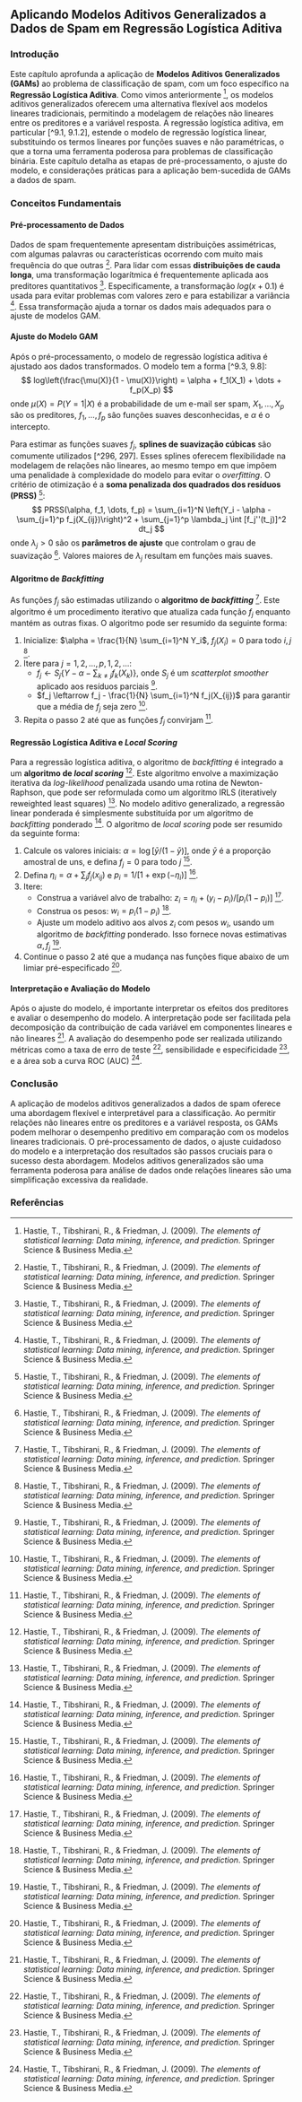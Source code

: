 ## Aplicando Modelos Aditivos Generalizados a Dados de Spam em Regressão Logística Aditiva

### Introdução
Este capítulo aprofunda a aplicação de **Modelos Aditivos Generalizados (GAMs)** ao problema de classificação de spam, com um foco específico na **Regressão Logística Aditiva**. Como vimos anteriormente [^9.1], os modelos aditivos generalizados oferecem uma alternativa flexível aos modelos lineares tradicionais, permitindo a modelagem de relações não lineares entre os preditores e a variável resposta. A regressão logística aditiva, em particular [^9.1, 9.1.2], estende o modelo de regressão logística linear, substituindo os termos lineares por funções suaves e não paramétricas, o que a torna uma ferramenta poderosa para problemas de classificação binária. Este capítulo detalha as etapas de pré-processamento, o ajuste do modelo, e considerações práticas para a aplicação bem-sucedida de GAMs a dados de spam.

### Conceitos Fundamentais

#### Pré-processamento de Dados
Dados de spam frequentemente apresentam distribuições assimétricas, com algumas palavras ou características ocorrendo com muito mais frequência do que outras [^301]. Para lidar com essas **distribuições de cauda longa**, uma transformação logarítmica é frequentemente aplicada aos preditores quantitativos [^301]. Especificamente, a transformação $log(x + 0.1)$ é usada para evitar problemas com valores zero e para estabilizar a variância [^301].  Essa transformação ajuda a tornar os dados mais adequados para o ajuste de modelos GAM.

#### Ajuste do Modelo GAM
Após o pré-processamento, o modelo de regressão logística aditiva é ajustado aos dados transformados. O modelo tem a forma [^9.3, 9.8]:
$$
log\left(\frac{\mu(X)}{1 - \mu(X)}\right) = \alpha + f_1(X_1) + \dots + f_p(X_p)
$$
onde $\mu(X) = P(Y = 1|X)$ é a probabilidade de um e-mail ser spam, $X_1, \dots, X_p$ são os preditores, $f_1, \dots, f_p$ são funções suaves desconhecidas, e $\alpha$ é o intercepto.

Para estimar as funções suaves $f_j$, **splines de suavização cúbicas** são comumente utilizados [^296, 297]. Esses splines oferecem flexibilidade na modelagem de relações não lineares, ao mesmo tempo em que impõem uma penalidade à complexidade do modelo para evitar o *overfitting*. O critério de otimização é a **soma penalizada dos quadrados dos resíduos (PRSS)** [^297]:
$$
PRSS(\alpha, f_1, \dots, f_p) = \sum_{i=1}^N \left(Y_i - \alpha - \sum_{j=1}^p f_j(X_{ij})\right)^2 + \sum_{j=1}^p \lambda_j \int [f_j''(t_j)]^2 dt_j
$$
onde $\lambda_j > 0$ são os **parâmetros de ajuste** que controlam o grau de suavização [^297]. Valores maiores de $\lambda_j$ resultam em funções mais suaves.

#### Algoritmo de *Backfitting*
As funções $f_j$ são estimadas utilizando o **algoritmo de *backfitting*** [^298]. Este algoritmo é um procedimento iterativo que atualiza cada função $f_j$ enquanto mantém as outras fixas. O algoritmo pode ser resumido da seguinte forma:

1.  Inicialize: $\alpha = \frac{1}{N} \sum_{i=1}^N Y_i$, $f_j(X_i) = 0$ para todo $i, j$ [^298].
2.  Itere para $j = 1, 2, \dots, p, 1, 2, \dots$:
    *   $f_j \leftarrow S_j \left\{Y - \alpha - \sum_{k \neq j} f_k(X_k) \right\}$, onde $S_j$ é um *scatterplot smoother* aplicado aos resíduos parciais [^298].
    *   $f_j \leftarrow f_j - \frac{1}{N} \sum_{i=1}^N f_j(X_{ij})$ para garantir que a média de $f_j$ seja zero [^298].
3.  Repita o passo 2 até que as funções $f_j$ convirjam [^298].

#### Regressão Logística Aditiva e *Local Scoring*
Para a regressão logística aditiva, o algoritmo de *backfitting* é integrado a um **algoritmo de *local scoring*** [^299]. Este algoritmo envolve a maximização iterativa da *log-likelihood* penalizada usando uma rotina de Newton-Raphson, que pode ser reformulada como um algoritmo IRLS (iteratively reweighted least squares) [^299]. No modelo aditivo generalizado, a regressão linear ponderada é simplesmente substituída por um algoritmo de *backfitting* ponderado [^299]. O algoritmo de *local scoring* pode ser resumido da seguinte forma:

1.  Calcule os valores iniciais: $\alpha = \log[\bar{y}/(1 - \bar{y})]$, onde $\bar{y}$ é a proporção amostral de uns, e defina $f_j = 0$ para todo $j$ [^300].
2.  Defina $\eta_i = \alpha + \sum_j f_j(x_{ij})$ e $p_i = 1/[1 + \exp(-\eta_i)]$ [^300].
3.  Itere:
    *   Construa a variável alvo de trabalho: $z_i = \eta_i + (y_i - p_i)/[p_i(1 - p_i)]$ [^300].
    *   Construa os pesos: $w_i = p_i(1 - p_i)$ [^300].
    *   Ajuste um modelo aditivo aos alvos $z_i$ com pesos $w_i$, usando um algoritmo de *backfitting* ponderado. Isso fornece novas estimativas $\alpha, f_j$ [^300].
4.  Continue o passo 2 até que a mudança nas funções fique abaixo de um limiar pré-especificado [^300].

#### Interpretação e Avaliação do Modelo
Após o ajuste do modelo, é importante interpretar os efeitos dos preditores e avaliar o desempenho do modelo. A interpretação pode ser facilitada pela decomposição da contribuição de cada variável em componentes lineares e não lineares [^301]. A avaliação do desempenho pode ser realizada utilizando métricas como a taxa de erro de teste [^301], sensibilidade e especificidade [^314], e a área sob a curva ROC (AUC) [^317].

### Conclusão

A aplicação de modelos aditivos generalizados a dados de spam oferece uma abordagem flexível e interpretável para a classificação. Ao permitir relações não lineares entre os preditores e a variável resposta, os GAMs podem melhorar o desempenho preditivo em comparação com os modelos lineares tradicionais. O pré-processamento de dados, o ajuste cuidadoso do modelo e a interpretação dos resultados são passos cruciais para o sucesso desta abordagem. Modelos aditivos generalizados são uma ferramenta poderosa para análise de dados onde relações lineares são uma simplificação excessiva da realidade.

### Referências
[^9.1]: Hastie, T., Tibshirani, R., & Friedman, J. (2009). *The elements of statistical learning: Data mining, inference, and prediction*. Springer Science & Business Media.
[^9.1.2]: Hastie, T., Tibshirani, R., & Friedman, J. (2009). *The elements of statistical learning: Data mining, inference, and prediction*. Springer Science & Business Media.
[^9.3]: Hastie, T., Tibshirani, R., & Friedman, J. (2009). *The elements of statistical learning: Data mining, inference, and prediction*. Springer Science & Business Media.
[^9.8]: Hastie, T., Tibshirani, R., & Friedman, J. (2009). *The elements of statistical learning: Data mining, inference, and prediction*. Springer Science & Business Media.
[^296]: Hastie, T., Tibshirani, R., & Friedman, J. (2009). *The elements of statistical learning: Data mining, inference, and prediction*. Springer Science & Business Media.
[^297]: Hastie, T., Tibshirani, R., & Friedman, J. (2009). *The elements of statistical learning: Data mining, inference, and prediction*. Springer Science & Business Media.
[^298]: Hastie, T., Tibshirani, R., & Friedman, J. (2009). *The elements of statistical learning: Data mining, inference, and prediction*. Springer Science & Business Media.
[^299]: Hastie, T., Tibshirani, R., & Friedman, J. (2009). *The elements of statistical learning: Data mining, inference, and prediction*. Springer Science & Business Media.
[^300]: Hastie, T., Tibshirani, R., & Friedman, J. (2009). *The elements of statistical learning: Data mining, inference, and prediction*. Springer Science & Business Media.
[^301]: Hastie, T., Tibshirani, R., & Friedman, J. (2009). *The elements of statistical learning: Data mining, inference, and prediction*. Springer Science & Business Media.
[^314]: Hastie, T., Tibshirani, R., & Friedman, J. (2009). *The elements of statistical learning: Data mining, inference, and prediction*. Springer Science & Business Media.
[^317]: Hastie, T., Tibshirani, R., & Friedman, J. (2009). *The elements of statistical learning: Data mining, inference, and prediction*. Springer Science & Business Media.
<!-- END -->